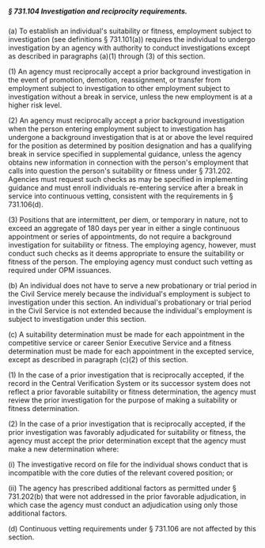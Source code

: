 ##### § 731.104 Investigation and reciprocity requirements. #####

(a) To establish an individual's suitability or fitness, employment subject to investigation (see definitions § 731.101(a)) requires the individual to undergo investigation by an agency with authority to conduct investigations except as described in paragraphs (a)(1) through (3) of this section.

(1) An agency must reciprocally accept a prior background investigation in the event of promotion, demotion, reassignment, or transfer from employment subject to investigation to other employment subject to investigation without a break in service, unless the new employment is at a higher risk level.

(2) An agency must reciprocally accept a prior background investigation when the person entering employment subject to investigation has undergone a background investigation that is at or above the level required for the position as determined by position designation and has a qualifying break in service specified in supplemental guidance, unless the agency obtains new information in connection with the person's employment that calls into question the person's suitability or fitness under § 731.202. Agencies must request such checks as may be specified in implementing guidance and must enroll individuals re-entering service after a break in service into continuous vetting, consistent with the requirements in § 731.106(d).

(3) Positions that are intermittent, per diem, or temporary in nature, not to exceed an aggregate of 180 days per year in either a single continuous appointment or series of appointments, do not require a background investigation for suitability or fitness. The employing agency, however, must conduct such checks as it deems appropriate to ensure the suitability or fitness of the person. The employing agency must conduct such vetting as required under OPM issuances.

(b) An individual does not have to serve a new probationary or trial period in the Civil Service merely because the individual's employment is subject to investigation under this section. An individual's probationary or trial period in the Civil Service is not extended because the individual's employment is subject to investigation under this section.

(c) A suitability determination must be made for each appointment in the competitive service or career Senior Executive Service and a fitness determination must be made for each appointment in the excepted service, except as described in paragraph (c)(2) of this section.

(1) In the case of a prior investigation that is reciprocally accepted, if the record in the Central Verification System or its successor system does not reflect a prior favorable suitability or fitness determination, the agency must review the prior investigation for the purpose of making a suitability or fitness determination.

(2) In the case of a prior investigation that is reciprocally accepted, if the prior investigation was favorably adjudicated for suitability or fitness, the agency must accept the prior determination except that the agency must make a new determination where:

(i) The investigative record on file for the individual shows conduct that is incompatible with the core duties of the relevant covered position; or

(ii) The agency has prescribed additional factors as permitted under § 731.202(b) that were not addressed in the prior favorable adjudication, in which case the agency must conduct an adjudication using only those additional factors.

(d) Continuous vetting requirements under § 731.106 are not affected by this section.